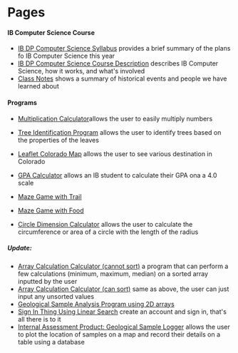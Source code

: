 # Pages
#### IB Computer Science Course
* [IB DP Computer Science Syllabus](https://izzybrunet.github.io/Computer-Science-Portfolio/IB-DP-CS-syllabus) provides a brief summary of the plans fo IB Computer Science this year
* [IB DP Computer Science Course Description](https://izzybrunet.github.io/Computer-Science-Portfolio/IB-DP-CS-course-descriptions) describes IB Computer Science, how it works, and what's involved
* [Class Notes](https://izzybrunet.github.io/Computer-Science-Portfolio/class-notes) shows a summary of historical events and people we have learned about

#### Programs
* [Multiplication Calculator](https://izzybrunet.github.io/Computer-Science-Portfolio/multiplicationcalc.html)allows the user to easily multiply numbers
* [Tree Identification Program](https://izzybrunet.github.io/Computer-Science-Portfolio/treeid.html) allows the user to identify trees based on the properties of the leaves
* [Leaflet Colorado Map](https://izzybrunet.github.io/Computer-Science-Portfolio/coloradomap.html) allows the user to see various destination in Colorado
* [GPA Calculator](https://izzybrunet.github.io/Computer-Science-Portfolio/GPA.html) allows an IB student to calculate their GPA ona a 4.0 scale
* [Maze Game with Trail](https://izzybrunet.github.io/Computer-Science-Portfolio/maze.html)
* [Maze Game with Food](https://izzybrunet.github.io/Computer-Science-Portfolio/maze2.html)

* [Circle Dimension Calculator](https://izzybrunet.github.io/Computer-Science-Portfolio/chemistry.html) allows the user to calculate the circumference or area of a circle with the length of the radius

##### Update:
* [Array Calculation Calculator (cannot sort)](https://izzybrunet.github.io/Computer-Science-Portfolio/arraycalc1.html) a program that can perform a few calculations (minimum, maximum, median) on a sorted array inputted by the user
* [Array Calculation Calculator (can sort)](https://izzybrunet.github.io/Computer-Science-Portfolio/arraycalc2.html) same as above, the user can just input any unsorted values
* [Geological Sample Analysis Program using 2D arrays](https://izzybrunet.github.io/Computer-Science-Portfolio/3darray.html)
* [Sign In Thing Using Linear Search](https://izzybrunet.github.io/Computer-Science-Portfolio/signin.html) create an account and sign in, that's all there is to it
* [Internal Assessment Product: Geological Sample Logger](https://maplog.leftrightstudio.net) allows the user to plot the location of samples on a map and record their details on a table using a database
